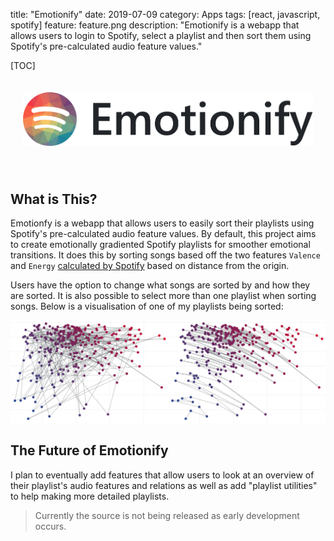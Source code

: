 title: "Emotionify"
date: 2019-07-09
category: Apps
tags: [react, javascript, spotify]
feature: feature.png
description: "Emotionify is a webapp that allows users to login to Spotify, select a playlist and then sort them using Spotify's pre-calculated audio feature values."

[TOC]

<div align="center" style="padding: 20px 20px 40px 20px">
    <img src="/post-assets/emotionify/emotionify-banner.png" alt="Emotionify Banner">
</div>

## What is This?
Emotionfy is a webapp that allows users to easily sort their playlists using Spotify's pre-calculated audio feature values. By default, this project aims to create emotionally gradiented Spotify playlists for smoother emotional transitions. It does this by sorting songs based off the two features `Valence` and `Energy` [calculated by Spotify](https://developer.spotify.com/documentation/web-api/reference/tracks/get-audio-features/) based on distance from the origin.

Users have the option to change what songs are sorted by and how they are sorted. It is also possible to select more than one playlist when sorting songs. Below is a visualisation of one of my playlists being sorted:

![Example Visulisation Sort of a Personal Playlist](/post-assets/emotionify/emotionify-sort-comparison.png)


## The Future of Emotionify
I plan to eventually add features that allow users to look at an overview of their playlist's audio features and relations as well as add "playlist utilities" to help making more detailed playlists.

> Currently the source is not being released as early development occurs.
